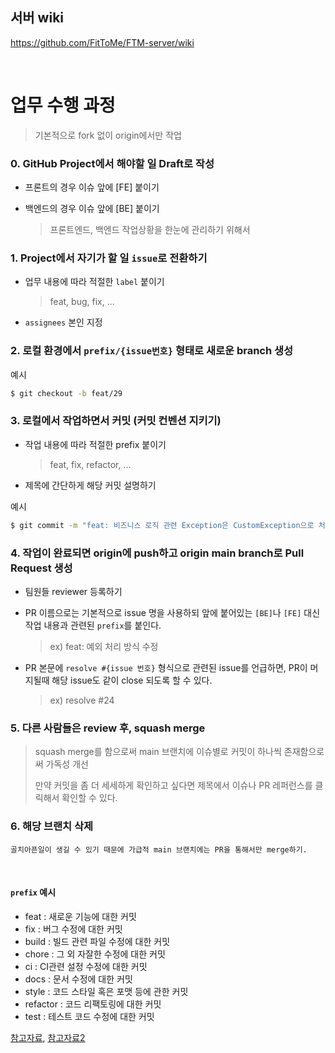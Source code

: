 ## 서버 wiki

https://github.com/FitToMe/FTM-server/wiki

<br>

# 업무 수행 과정

> 기본적으로 fork 없이 origin에서만 작업

### 0. GitHub Project에서 해야할 일 Draft로 작성

- 프론트의 경우 이슈 앞에 [FE] 붙이기
- 백엔드의 경우 이슈 앞에 [BE] 붙이기

  > 프론트엔드, 백엔드 작업상황을 한눈에 관리하기 위해서
  
### 1. Project에서 자기가 할 일 `issue`로 전환하기

- 업무 내용에 따라 적절한 `label` 붙이기

  > feat, bug, fix, ...

- `assignees` 본인 지정

### 2. 로컬 환경에서 `prefix/{issue번호}` 형태로 새로운 branch 생성

예시

```bash
$ git checkout -b feat/29
```

### 3. 로컬에서 작업하면서 커밋 (커밋 컨벤션 지키기)

- 작업 내용에 따라 적절한 prefix 붙이기

  > feat, fix, refactor, ...
  
- 제목에 간단하게 해당 커밋 설명하기

예시

```bash
$ git commit -m "feat: 비즈니스 로직 관련 Exception은 CustomException으로 처리하도록 변경"
```

### 4. 작업이 완료되면 origin에 push하고 origin main branch로 Pull Request 생성

- 팀원들 reviewer 등록하기

- PR 이름으로는 기본적으로 issue 명을 사용하되 앞에 붙어있는 `[BE]`나 `[FE]` 대신 작업 내용과 관련된 `prefix`를 붙인다.

  > ex) feat: 예외 처리 방식 수정
  
- PR 본문에 `resolve #{issue 번호}` 형식으로 관련된 issue를 언급하면, PR이 머지될때 해당 issue도 같이 close 되도록 할 수 있다.

  > ex) resolve #24

### 5. 다른 사람들은 review 후, squash merge

  > squash merge를 함으로써 main 브랜치에 이슈별로 커밋이 하나씩 존재함으로써 가독성 개선
  >
  > 만약 커밋을 좀 더 세세하게 확인하고 싶다면 제목에서 이슈나 PR 레퍼런스를 클릭해서 확인할 수 있다.

### 6. 해당 브랜치 삭제

```
골치아픈일이 생길 수 있기 때문에 가급적 main 브랜치에는 PR을 통해서만 merge하기.
```

<br>

#### `prefix` 예시

* feat : 새로운 기능에 대한 커밋
* fix : 버그 수정에 대한 커밋
* build : 빌드 관련 파일 수정에 대한 커밋
* chore : 그 외 자잘한 수정에 대한 커밋
* ci : CI관련 설정 수정에 대한 커밋
* docs : 문서 수정에 대한 커밋
* style : 코드 스타일 혹은 포맷 등에 관한 커밋
* refactor :  코드 리팩토링에 대한 커밋
* test : 테스트 코드 수정에 대한 커밋

[참고자료](https://overcome-the-limits.tistory.com/entry/%ED%98%91%EC%97%85-%ED%98%91%EC%97%85%EC%9D%84-%EC%9C%84%ED%95%9C-%EA%B8%B0%EB%B3%B8%EC%A0%81%EC%9D%B8-git-%EC%BB%A4%EB%B0%8B%EC%BB%A8%EB%B2%A4%EC%85%98-%EC%84%A4%EC%A0%95%ED%95%98%EA%B8%B0), [참고자료2](https://beomseok95.tistory.com/m/328)
